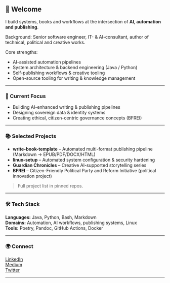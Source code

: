 ## 👋 Welcome

I build systems, books and workflows at the intersection of **AI, automation and publishing**.

Background: Senior software engineer, IT- & AI-consultant, author of technical, political and creative works.

Core strengths:
- AI-assisted automation pipelines
- System architecture & backend engineering (Java / Python)
- Self-publishing workflows & creative tooling
- Open-source tooling for writing & knowledge management

---

### 🚀 Current Focus

- Building AI-enhanced writing & publishing pipelines
- Designing sovereign data & identity systems
- Creating ethical, citizen-centric governance concepts (BFREI)

---

### 📚 Selected Projects

- **write-book-template** – Automated multi-format publishing pipeline (Markdown → EPUB/PDF/DOCX/HTML)
- **linux-setup** – Automated system configuration & security hardening
- **Guardian Chronicles** – Creative AI-supported storytelling series
- **BFREI** – Citizen-Friendly Political Party and Reform Initiative (political innovation project)

> Full project list in pinned repos.

---

### 🛠 Tech Stack

**Languages:** Java, Python, Bash, Markdown  
**Domains:** Automation, AI workflows, publishing systems, Linux  
**Tools:** Poetry, Pandoc, GitHub Actions, Docker

---

### 🌍 Connect

[LinkedIn](https://www.linkedin.com/in/asterios-raptis-46824a31/)  
[Medium](https://medium.com/@asterios-raptis)  
[Twitter](https://twitter.com/asteriosraptis)

---
